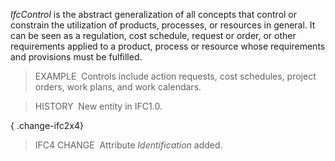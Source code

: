 ﻿_IfcControl_ is the abstract generalization of all concepts that control or constrain the utilization of products, processes, or resources in general. It can be seen as a regulation, cost schedule, request or order, or other requirements applied to a product, process or resource whose requirements and provisions must be fulfilled.

> EXAMPLE&nbsp; Controls include action requests, cost schedules, project orders, work plans, and work calendars.

> HISTORY&nbsp; New entity in IFC1.0.

{ .change-ifc2x4}
> IFC4 CHANGE&nbsp; Attribute _Identification_ added.